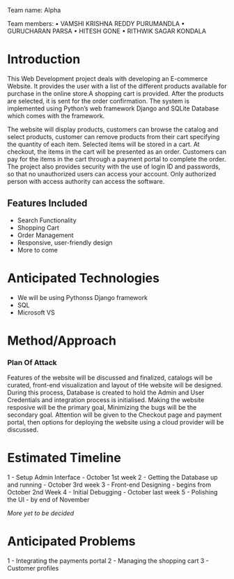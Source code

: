 Team name: Alpha

Team members:
• VAMSHI KRISHNA REDDY PURUMANDLA
• GURUCHARAN PARSA
• HITESH GONE
• RITHWIK SAGAR KONDALA

# Introduction

This Web Development project deals with developing an E-commerce Website. It provides the user with a list of the different products available for purchase in the online store.A shopping cart is provided. After the products are selected, it is sent for the order confirmation. The system is implemented using Python’s web framework Django and SQLite Database which comes with the framework.

The website will display products, customers can browse the catalog and select products, customer can remove products from their cart specifying the quantity of each item. Selected items will be stored in a cart. At checkout, the items in the cart will be presented as an order. Customers can pay for the items in the cart through a payment portal to complete the order. The project also provides security with the use of login ID and passwords, so that no unauthorized users can access your account. Only authorized person with access authority can access the software.

## Features Included

* Search Functionality
* Shopping Cart
* Order Management
* Responsive, user-friendly design
* More to come

# Anticipated Technologies

* We will be using Pythonss Django framework
* SQL
* Microsoft VS

# Method/Approach

### Plan Of Attack

Features of the website will be discussed and finalized, catalogs will be curated, front-end visualization and layout of tHe website will be designed. During this process, Database is created to hold the Admin and User Credentials and integration process is initialised. Making the website resposive will be the primary goal, Minimizing the bugs will be the secondary goal. Attention will be given to the Checkout page and payment portal, then options for deploying the website using a cloud provider will be discussed.


# Estimated Timeline

1 - Setup Admin Interface - October 1st week
2 - Getting the Database up and running - October 3rd week
3 - Front-end Designing - begins from October 2nd Week
4 - Initial Debugging - October last week
5 - Polishing the UI - by end of November

*More yet to be decided*

# Anticipated Problems

1 - Integrating the payments portal
2 - Managing the shopping cart
3 - Customer profiles
